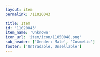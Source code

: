 ```yaml
---
layout: item
permalink: /11020043

title: Item
id: '11020043'
item_name: 'Unknown'
icon_url: 'item/icon/11050048.png'
sub_header: ['Gender: Male', 'Cosmetic']
footer: ['Untradable, Unsellable']
---
```

